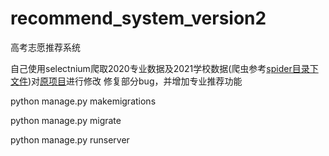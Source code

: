 

# recommend_system_version2

高考志愿推荐系统

自己使用selectnium爬取2020专业数据及2021学校数据(爬虫参考[spider目录下文件](https://github.com/Milky01/recommend_system_version2/tree/mydev/spider))对[原项目](https://github.com/visionsss/recommend_system_version2)进行修改
修复部分bug，并增加专业推荐功能

python manage.py makemigrations

python manage.py migrate

python manage.py runserver
